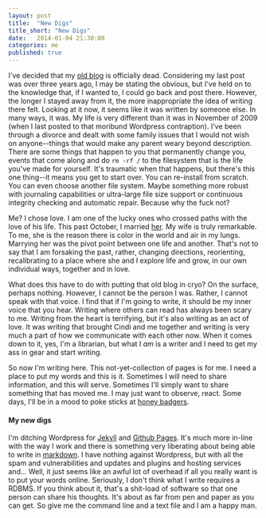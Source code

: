 ```yaml
---
layout: post
title:  "New Digs"
title_short: "New Digs"
date:   2014-01-04 21:30:00
categories: me
published: true
---
```


I've decided that my [old blog][blyberg-net] is officially dead.  Considering my last post was over three years ago, I may be stating the obvious, but I've held on to the knowledge that, if I wanted to, I could go back and post there.  However, the longer I stayed away from it, the more inappropriate the idea of writing there felt.  Looking at it now, it seems like it was written by someone else.  In many ways, it was.  My life is very different than it was in November of 2009 (when I last posted to that moribund Wordpress contraption). I've been through a divorce and dealt with some family issues that I would not wish on anyone--things that would make any parent weary beyond description. There are some things that happen to you that permanently change you, events that come along and do `rm -rf /` to the filesystem that is the life you've made for yourself. It's traumatic when that happens, but there's this one thing--it means you get to start over.  You can re-install from scratch.  You can even choose another file system. Maybe something more robust with journaling capabilities or ultra-large file size support or continuous integrity checking and automatic repair. Because why the fuck not?

Me? I chose love. I am one of the lucky ones who crossed paths with the love of his life.  This past October, I married [her][cindi].  My wife is truly remarkable.  To me, she is the reason there is color in the world and air in my lungs.  Marrying her was the pivot point between one life and another.  That's not to say that I am forsaking the past, rather, changing directions, reorienting, recalibrating to a place where she and I explore life and grow, in our own individual ways, together and in love.

What does this have to do with putting that old blog in cryo?  On the surface, perhaps nothing. However, I cannot be the person I was.  Rather, I cannot speak with that voice.  I find that if I'm going to write, it should be my inner voice that you hear.  Writing where others can read has always been scary to me.  Writing from the heart is terrifying, but it's also writing as an act of love.  It was writing that brought Cindi and me together and writing is very much a part of how we communicate with each other now.  When it comes down to it, yes, I'm a librarian, but what I *am* is a writer and I need to get my ass in gear and start writing.

So now I'm writing here. This not-yet-collection of pages is for me.  I need a place to put my words and this is it.  Sometimes I will need to share information, and this will serve.  Sometimes I'll simply want to share something that has moved me. I may just want to observe, react.  Some days, I'll be in a mood to poke sticks at [honey badgers][badger].

#### My new digs

I'm ditching Wordpress for [Jekyll][jekyll] and [Github Pages][github-pages].  It's much more in-line with the way I work and there is something very liberating about being able to write in [markdown][redcarpet].  I have nothing against Wordpress, but with all the spam and vulnerabilities and updates and plugins and hosting services and... Well, it just seems like an awful lot of overhead if all you really want is to put your words online. Seriously, I don't think what I write requires a RDBMS.  If you think about it, that's a shit-load of software so that one person can share his thoughts.  It's about as far from pen and paper as you can get.  So give me the command line and a text file and I am a happy man.  


[blyberg-net]: http://www.blyberg.net
[github-pages]: http://pages.github.com/
[redcarpet]: https://github.com/vmg/redcarpet
[jekyll]: http://jekyllrb.com/
[cindi]: http://citegeist.com/
[badger]: http://www.youtube.com/watch?v=4r7wHMg5Yjg